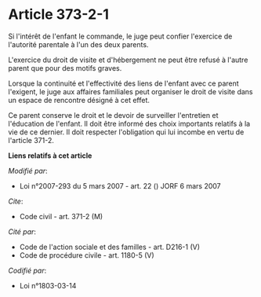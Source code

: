 # Article 373-2-1

Si l'intérêt de l'enfant le commande, le juge peut confier l'exercice de l'autorité parentale à l'un des deux parents.

L'exercice du droit de visite et d'hébergement ne peut être refusé à l'autre parent que pour des motifs graves.

Lorsque la continuité et l'effectivité des liens de l'enfant avec ce parent l'exigent, le juge aux affaires familiales peut
organiser le droit de visite dans un espace de rencontre désigné à cet effet.

Ce parent conserve le droit et le devoir de surveiller l'entretien et l'éducation de l'enfant. Il doit être informé des choix
importants relatifs à la vie de ce dernier. Il doit respecter l'obligation qui lui incombe en vertu de l'article 371-2.

**Liens relatifs à cet article**

_Modifié par_:

  - Loi n°2007-293 du 5 mars 2007 - art. 22 () JORF 6 mars 2007

_Cite_:

  - Code civil - art. 371-2 (M)

_Cité par_:

  - Code de l'action sociale et des familles - art. D216-1 (V)
  - Code de procédure civile - art. 1180-5 (V)

_Codifié par_:

  - Loi n°1803-03-14
